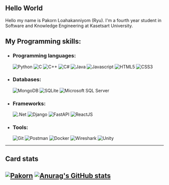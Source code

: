 ## Hello World

Hello my name is Pakorn Loahakanniyom (Ryu). I'm a fourth year student in Software and Knowledge Engineering at Kasetsart University.

## My Programming skills:
- ### Programming languages:
  ![Python](https://img.shields.io/badge/python-3670A0?style=for-the-badge&logo=python&logoColor=ffdd54) ![C](https://img.shields.io/badge/c-blue.svg?style=for-the-badge&logo=c&logoColor=white) ![C++](https://img.shields.io/badge/c++-%2300599C.svg?style=for-the-badge&logo=c%2B%2B&logoColor=white) ![C#](https://img.shields.io/badge/c%23-%23239120.svg?style=for-the-badge&logo=c-sharp&logoColor=white) ![Java](https://img.shields.io/badge/java-%23ED8B00.svg?style=for-the-badge&logo=openjdk&logoColor=white) ![Javascript](https://img.shields.io/badge/javascript-yellow?style=for-the-badge&logo=javascript&logoColor=white) ![HTML5](https://img.shields.io/badge/html5-%23E34F26.svg?style=for-the-badge&logo=html5&logoColor=white) ![CSS3](https://img.shields.io/badge/css3-%231572B6.svg?style=for-the-badge&logo=css3&logoColor=white)
- ### Databases:
  ![MongoDB](https://img.shields.io/badge/MongoDB-%234ea94b.svg?style=for-the-badge&logo=mongodb&logoColor=white) ![SQLite](https://img.shields.io/badge/SQLite-003B57.svg?style=for-the-badge&logo=sqlite&logoColor=white) ![
Microsoft SQL Server](https://img.shields.io/badge/Microsoft_SQL_Server-CC2927.svg?style=for-the-badge&logo=MicrosoftSQLServer&logoColor=white)
- ### Frameworks:
  ![.Net](https://img.shields.io/badge/.NET-5C2D91?style=for-the-badge&logo=.net&logoColor=white) ![Django](https://img.shields.io/badge/django-%23092E20.svg?style=for-the-badge&logo=django&logoColor=white) ![FastAPI](https://img.shields.io/badge/FastAPI-005571?style=for-the-badge&logo=fastapi) ![ReactJS](https://img.shields.io/badge/react-blue.svg?style=for-the-badge&logo=react&logoColor=white)
- ### Tools:
  ![Git](https://img.shields.io/badge/Git-F05032.svg?logo=Git&logoColor=white&style=for-the-badge) ![Postman](https://img.shields.io/badge/postman-ef5b25.svg?style=for-the-badge&logo=postman&logoColor=white) ![Docker](https://img.shields.io/badge/docker-384d54.svg?style=for-the-badge&logo=docker) ![Wireshark](https://img.shields.io/badge/wireshark-blue?style=for-the-badge&logo=wireshark&logoColor=white
) ![Unity](https://img.shields.io/badge/unity-222c37.svg?style=for-the-badge&logo=unity&logoColor=white)
  

-----------
## Card stats
<a href="https://github.com/ryo-ma/github-profile-trophy"><img src="https://github-profile-trophy.vercel.app/?username=RyukungG" alt="Pakorn" /></a>
[![Anurag's GitHub stats](https://github-readme-stats.vercel.app/api?username=RyukungG&show_icons=true&theme=onedark)](https://github.com/anuraghazra/github-readme-stats)
-----------
